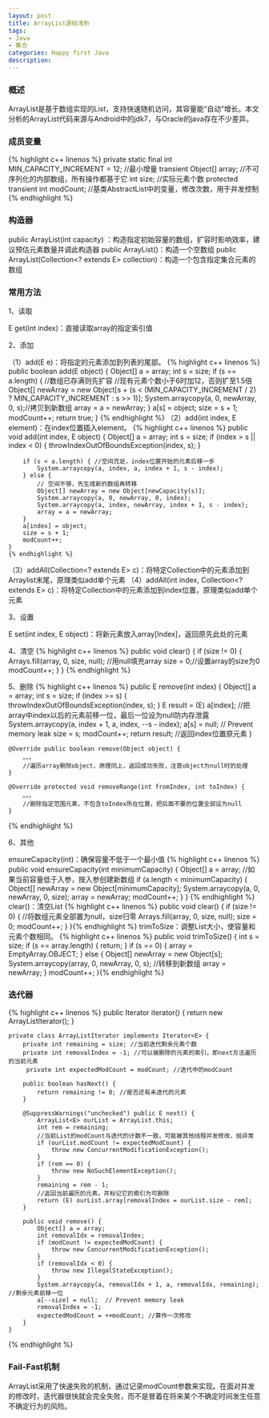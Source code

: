 ```yaml
---
layout: post
title: ArrayList源码浅析
tags:
- Java
- 集合
categories: Happy first Java
description: 
---
```

### 概述
ArrayList是基于数组实现的List，支持快速随机访问，其容量能“自动”增长。本文分析的ArrayList代码来源与Android中的jdk7，与Oracle的java存在不少差异。

### 成员变量
{% highlight c++ linenos %}
    private static final int MIN_CAPACITY_INCREMENT = 12; //最小增量
    transient Object[] array; //不可序列化的内部数组，所有操作都基于它
    int size; //实际元素个数
    protected transient int modCount; //基类AbstractList中的变量，修改次数，用于并发控制
{% endhighlight %}

### 构造器
public ArrayList(int capacity) ：构造指定初始容量的数组，扩容时影响效率，建议预估元素数量并调此构造器 
public ArrayList()：构造一个空数组 
public ArrayList(Collection<? extends E> collection)：构造一个包含指定集合元素的数组 

### 常用方法

1、读取

E get(int index)：直接读取array的指定索引值
 
2、添加

（1）add(E e)：将指定的元素添加到列表的尾部。
{% highlight c++ linenos %}
    public boolean add(E object) {
        Object[] a = array;
        int s = size;
        if (s == a.length) { //数组已存满则先扩容
            //现有元素个数小于6时加12，否则扩至1.5倍
            Object[] newArray = new Object[s +
                    (s < (MIN_CAPACITY_INCREMENT / 2) ?
                     MIN_CAPACITY_INCREMENT : s >> 1)];
            System.arraycopy(a, 0, newArray, 0, s);//拷贝到新数组
            array = a = newArray;
        }
        a[s] = object;
        size = s + 1;
        modCount++; 
        return true;
    }
	{% endhighlight %}
（2）add(int index, E element)：在index位置插入element。
{% highlight c++ linenos %}
    public void add(int index, E object) {
        Object[] a = array;
        int s = size;
        if (index > s || index < 0) {
            throwIndexOutOfBoundsException(index, s);
        }

        if (s < a.length) { //空间充足，index位置开始的元素后移一步
            System.arraycopy(a, index, a, index + 1, s - index);
        } else {
            // 空间不够，先生成新的数组再转移
            Object[] newArray = new Object[newCapacity(s)];
            System.arraycopy(a, 0, newArray, 0, index);
            System.arraycopy(a, index, newArray, index + 1, s - index);
            array = a = newArray;
        }
        a[index] = object;
        size = s + 1;
        modCount++;
    }
	{% endhighlight %}
（3）addAll(Collection<? extends E> c)：将特定Collection中的元素添加到Arraylist末尾，原理类似add单个元素
（4）addAll(int index, Collection<? extends E> c)：将特定Collection中的元素添加到index位置，原理类似add单个元素

3、设置

E set(int index, E object)：将新元素放入array[Index]，返回原先此处的元素
 
4、清空
{% highlight c++ linenos %}
    public void clear() {
        if (size != 0) {
            Arrays.fill(array, 0, size, null); //用null填充array
            size = 0;//设置array的size为0
            modCount++;
        }
    }
{% endhighlight %}
 
5、删除
{% highlight c++ linenos %}
    public E remove(int index) {
        Object[] a = array;
        int s = size;
        if (index >= s) {
            throwIndexOutOfBoundsException(index, s);
        }
        E result = (E) a[index];
         //把array中index以后的元素前移一位，最后一位设为null防内存泄露
        System.arraycopy(a, index + 1, a, index, --s - index);
        a[s] = null;  // Prevent memory leak
        size = s;
        modCount++;
        return result; //返回index位置原元素
    }

    @Override public boolean remove(Object object) {
        。。。
        //遍历array删除object，原理同上，返回成功失败，注意object为null时的处理
    }

    @Override protected void removeRange(int fromIndex, int toIndex) {
        。。。
        //删除指定范围元素，不包含toIndex所在位置，把后面不要的位置全部设为null
    }
{% endhighlight %}
 	
6、其他

ensureCapacity(int)：确保容量不低于一个最小值
{% highlight c++ linenos %}
    public void ensureCapacity(int minimumCapacity) {
        Object[] a = array;
        //如果当前容量低于入参，按入参创建新数组
        if (a.length < minimumCapacity) {
            Object[] newArray = new Object[minimumCapacity];
            System.arraycopy(a, 0, newArray, 0, size);
            array = newArray;
            modCount++;
        }
    }
	{% endhighlight %}
clear()：清空List
{% highlight c++ linenos %}
    public void clear() {
        if (size != 0) { //将数组元素全部置为null，size归零
            Arrays.fill(array, 0, size, null); 
            size = 0;
            modCount++;
        }
    }{% endhighlight %}
trimToSize：调整List大小，使容量和元素个数相同。
{% highlight c++ linenos %}
    public void trimToSize() {
        int s = size;
        if (s == array.length) {
            return;
        }
        if (s == 0) {
            array = EmptyArray.OBJECT;
        } else {
            Object[] newArray = new Object[s];
            System.arraycopy(array, 0, newArray, 0, s); //转移到新数组
            array = newArray;
        }
        modCount++;
    }{% endhighlight %}

### 迭代器
{% highlight c++ linenos %}
    public Iterator<E> iterator() {
        return new ArrayListIterator();
    }

    private class ArrayListIterator implements Iterator<E> {
        private int remaining = size; //当前迭代剩余元素个数
        private int removalIndex = -1; //可以被删除的元素的索引，即next方法遍历的当前元素
         private int expectedModCount = modCount; //迭代中的modCount

        public boolean hasNext() {
            return remaining != 0; //是否还有未迭代的元素
        }

        @SuppressWarnings("unchecked") public E next() {
            ArrayList<E> ourList = ArrayList.this;
            int rem = remaining;
            //当前List的modCount与迭代的计数不一致，可能被其他线程并发修改，抛异常
            if (ourList.modCount != expectedModCount) { 
                throw new ConcurrentModificationException();
            }
            if (rem == 0) { 
                throw new NoSuchElementException();
            }
            remaining = rem - 1;
            //返回当前遍历的元素，并标记它的索引为可删除
            return (E) ourList.array[removalIndex = ourList.size - rem];
        }

        public void remove() {
            Object[] a = array;
            int removalIdx = removalIndex;
            if (modCount != expectedModCount) {
                throw new ConcurrentModificationException();
            }
            if (removalIdx < 0) {
                throw new IllegalStateException();
            }
            System.arraycopy(a, removalIdx + 1, a, removalIdx, remaining); //剩余元素前移一位
            a[--size] = null;  // Prevent memory leak
            removalIndex = -1;
            expectedModCount = ++modCount; //算作一次修改
        }
    }
{% endhighlight %}

### Fail-Fast机制
ArrayList采用了快速失败的机制，通过记录modCount参数来实现。在面对并发的修改时，迭代器很快就会完全失败，而不是冒着在将来某个不确定时间发生任意不确定行为的风险。